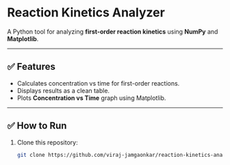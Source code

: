 # Reaction Kinetics Analyzer

A Python tool for analyzing **first-order reaction kinetics** using **NumPy** and **Matplotlib**.

---

## ✅ Features
- Calculates concentration vs time for first-order reactions.
- Displays results as a clean table.
- Plots **Concentration vs Time** graph using Matplotlib.

---

## ✅ How to Run
1. Clone this repository:
   ```bash
   git clone https://github.com/viraj-jamgaonkar/reaction-kinetics-analyzer.git

